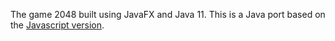 
The game 2048 built using JavaFX and Java 11. This is a Java port based on the 
[Javascript version](https://github.com/gabrielecirulli/2048).